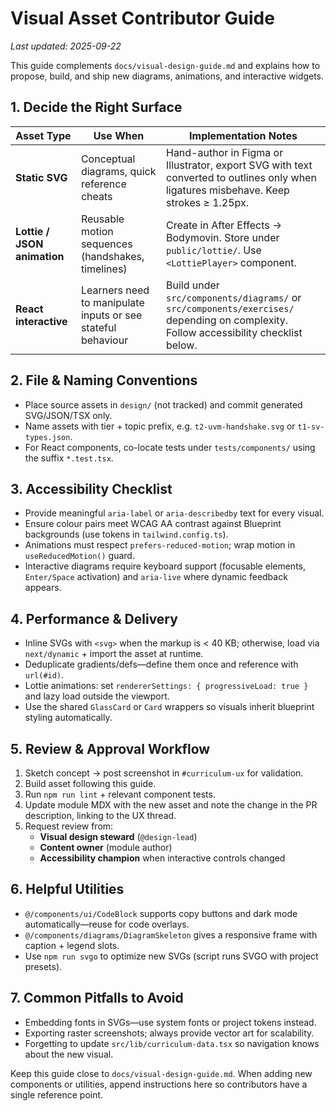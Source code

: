 # Visual Asset Contributor Guide

_Last updated: 2025-09-22_

This guide complements `docs/visual-design-guide.md` and explains how to propose, build, and ship new diagrams, animations, and interactive widgets.

## 1. Decide the Right Surface
| Asset Type | Use When | Implementation Notes |
| --- | --- | --- |
| **Static SVG** | Conceptual diagrams, quick reference cheats | Hand-author in Figma or Illustrator, export SVG with text converted to outlines only when ligatures misbehave. Keep strokes ≥ 1.25px. |
| **Lottie / JSON animation** | Reusable motion sequences (handshakes, timelines) | Create in After Effects → Bodymovin. Store under `public/lottie/`. Use `<LottiePlayer>` component. |
| **React interactive** | Learners need to manipulate inputs or see stateful behaviour | Build under `src/components/diagrams/` or `src/components/exercises/` depending on complexity. Follow accessibility checklist below. |

## 2. File & Naming Conventions
- Place source assets in `design/` (not tracked) and commit generated SVG/JSON/TSX only.
- Name assets with tier + topic prefix, e.g. `t2-uvm-handshake.svg` or `t1-sv-types.json`.
- For React components, co-locate tests under `tests/components/` using the suffix `*.test.tsx`.

## 3. Accessibility Checklist
- Provide meaningful `aria-label` or `aria-describedby` text for every visual.
- Ensure colour pairs meet WCAG AA contrast against Blueprint backgrounds (use tokens in `tailwind.config.ts`).
- Animations must respect `prefers-reduced-motion`; wrap motion in `useReducedMotion()` guard.
- Interactive diagrams require keyboard support (focusable elements, `Enter/Space` activation) and `aria-live` where dynamic feedback appears.

## 4. Performance & Delivery
- Inline SVGs with `<svg>` when the markup is < 40 KB; otherwise, load via `next/dynamic` + import the asset at runtime.
- Deduplicate gradients/defs—define them once and reference with `url(#id)`.
- Lottie animations: set `rendererSettings: { progressiveLoad: true }` and lazy load outside the viewport.
- Use the shared `GlassCard` or `Card` wrappers so visuals inherit blueprint styling automatically.

## 5. Review & Approval Workflow
1. Sketch concept → post screenshot in `#curriculum-ux` for validation.
2. Build asset following this guide.
3. Run `npm run lint` + relevant component tests.
4. Update module MDX with the new asset and note the change in the PR description, linking to the UX thread.
5. Request review from:
   - **Visual design steward** (`@design-lead`)
   - **Content owner** (module author)
   - **Accessibility champion** when interactive controls changed

## 6. Helpful Utilities
- `@/components/ui/CodeBlock` supports copy buttons and dark mode automatically—reuse for code overlays.
- `@/components/diagrams/DiagramSkeleton` gives a responsive frame with caption + legend slots.
- Use `npm run svgo` to optimize new SVGs (script runs SVGO with project presets).

## 7. Common Pitfalls to Avoid
- Embedding fonts in SVGs—use system fonts or project tokens instead.
- Exporting raster screenshots; always provide vector art for scalability.
- Forgetting to update `src/lib/curriculum-data.tsx` so navigation knows about the new visual.

Keep this guide close to `docs/visual-design-guide.md`. When adding new components or utilities, append instructions here so contributors have a single reference point.
